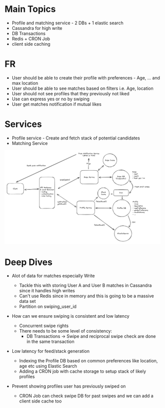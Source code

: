 # Main Topics

- Profile and matching service - 2 DBs + 1 elastic search
- Cassandra for high write
- DB Transactions
- Redis + CRON Job
- client side caching

# FR

- User should be able to create their profile with preferences - Age, ... and max location
- User should be able to see matches based on filters i.e. Age, location
- User should not see profiles that they previously not liked
- Use can express yes or no by swiping
- User get matches notification if mutual likes

# Services

- Profile service - Create and fetch stack of potential candidates
- Matching Service

![alt text](./Images/Tinder.png)

# Deep Dives

- Alot of data for matches especially Write

  - Tackle this with storing User A and User B matches in Cassandra since it handles high writes
  - Can't use Redis since in memory and this is going to be a massive data set
  - Partition on swiping_user_id

- How can we ensure swiping is consistent and low latency

  - Concurrent swipe rights
  - There needs to be some level of consistency:
    - DB Transactions -> Swipe and reciprocal swipe check are done in the same transaction

- Low latency for feed/stack generation

  - Indexing the Profile DB based on common preferences like location, age etc using Elastic Search
  - Adding a CRON job with cache storage to setup stack of likely profiles

- Prevent showing profiles user has previously swiped on
  - CRON Job can check swipe DB for past swipes and we can add a client side cache too
